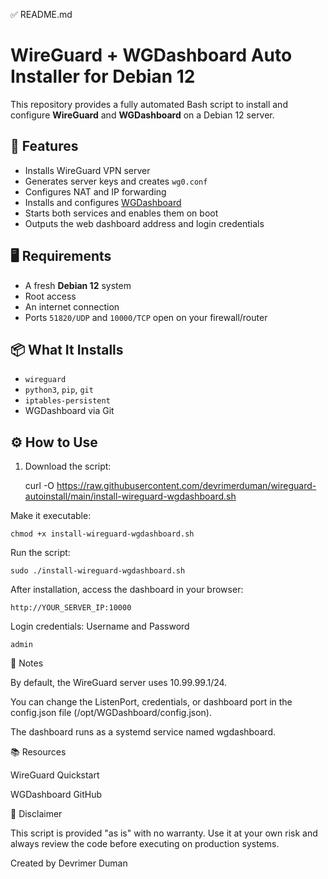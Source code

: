 ✅ README.md

# WireGuard + WGDashboard Auto Installer for Debian 12

This repository provides a fully automated Bash script to install and configure **WireGuard** and **WGDashboard** on a Debian 12 server.

## 🚀 Features

- Installs WireGuard VPN server
- Generates server keys and creates `wg0.conf`
- Configures NAT and IP forwarding
- Installs and configures [WGDashboard](https://github.com/donaldzou/WGDashboard)
- Starts both services and enables them on boot
- Outputs the web dashboard address and login credentials

## 🖥️ Requirements

- A fresh **Debian 12** system
- Root access
- An internet connection
- Ports `51820/UDP` and `10000/TCP` open on your firewall/router

## 📦 What It Installs

- `wireguard`
- `python3`, `pip`, `git`
- `iptables-persistent`
- WGDashboard via Git

## ⚙️ How to Use

1. Download the script:

    curl -O https://raw.githubusercontent.com/devrimerduman/wireguard-autoinstall/main/install-wireguard-wgdashboard.sh

Make it executable:

    chmod +x install-wireguard-wgdashboard.sh

Run the script:

    sudo ./install-wireguard-wgdashboard.sh


After installation, access the dashboard in your browser:

    http://YOUR_SERVER_IP:10000

Login credentials:
Username and Password

    admin


🔐 Notes

By default, the WireGuard server uses 10.99.99.1/24.

You can change the ListenPort, credentials, or dashboard port in the config.json file (/opt/WGDashboard/config.json).

The dashboard runs as a systemd service named wgdashboard.


📚 Resources

WireGuard Quickstart

WGDashboard GitHub


🛑 Disclaimer

This script is provided "as is" with no warranty. Use it at your own risk and always review the code before executing on production systems.

Created by Devrimer Duman